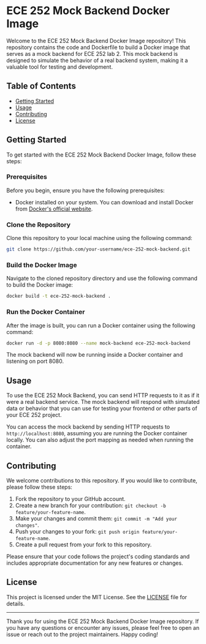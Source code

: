 # ECE 252 Mock Backend Docker Image

Welcome to the ECE 252 Mock Backend Docker Image repository! This repository contains the code and Dockerfile to build a Docker image that serves as a mock backend for ECE 252 lab 2. This mock backend is designed to simulate the behavior of a real backend system, making it a valuable tool for testing and development.

## Table of Contents

- [Getting Started](#getting-started)
- [Usage](#usage)
- [Contributing](#contributing)
- [License](#license)

## Getting Started

To get started with the ECE 252 Mock Backend Docker Image, follow these steps:

### Prerequisites

Before you begin, ensure you have the following prerequisites:

- Docker installed on your system. You can download and install Docker from [Docker's official website](https://www.docker.com/get-started).

### Clone the Repository

Clone this repository to your local machine using the following command:

```bash
git clone https://github.com/your-username/ece-252-mock-backend.git
```

### Build the Docker Image

Navigate to the cloned repository directory and use the following command to build the Docker image:

```bash
docker build -t ece-252-mock-backend .
```

### Run the Docker Container

After the image is built, you can run a Docker container using the following command:

```bash
docker run -d -p 8080:8080 --name mock-backend ece-252-mock-backend
```

The mock backend will now be running inside a Docker container and listening on port 8080.

## Usage

To use the ECE 252 Mock Backend, you can send HTTP requests to it as if it were a real backend service. The mock backend will respond with simulated data or behavior that you can use for testing your frontend or other parts of your ECE 252 project.

You can access the mock backend by sending HTTP requests to `http://localhost:8080`, assuming you are running the Docker container locally. You can also adjust the port mapping as needed when running the container.

## Contributing

We welcome contributions to this repository. If you would like to contribute, please follow these steps:

1. Fork the repository to your GitHub account.
2. Create a new branch for your contribution: `git checkout -b feature/your-feature-name`.
3. Make your changes and commit them: `git commit -m "Add your changes"`.
4. Push your changes to your fork: `git push origin feature/your-feature-name`.
5. Create a pull request from your fork to this repository.

Please ensure that your code follows the project's coding standards and includes appropriate documentation for any new features or changes.

## License

This project is licensed under the MIT License. See the [LICENSE](LICENSE) file for details.

---

Thank you for using the ECE 252 Mock Backend Docker Image repository. If you have any questions or encounter any issues, please feel free to open an issue or reach out to the project maintainers. Happy coding!
